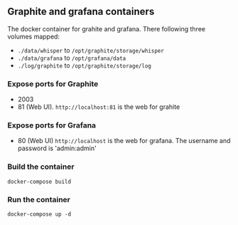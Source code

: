 ## Graphite and grafana containers
The docker container for grahite and grafana. There following three volumes mapped: 
- `./data/whisper` to `/opt/graphite/storage/whisper`
- `./data/grafana` to `/opt/grafana/data`
- `./log/graphite` to `/opt/graphite/storage/log`

### Expose ports for Graphite
- 2003 
- 81 (Web UI). `http://localhost:81` is the web for grahite

### Expose ports for Grafana
- 80 (Web UI) `http://localhost` is the web for grafana. The username and password is 'admin:admin' 

### Build the container 
`docker-compose build`
### Run the container
`docker-compose up -d`

